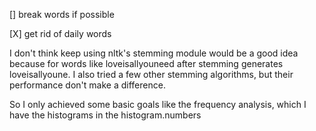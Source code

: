 [] break words if possible

[X] get rid of daily words

I don't think keep using nltk's stemming module would be a good idea because for words like loveisallyouneed after stemming generates loveisallyoune.
I also tried a few other stemming algorithms, but their performance don't make a difference.


So I only achieved some basic goals like the frequency analysis, which I have the histograms in the histogram.numbers

